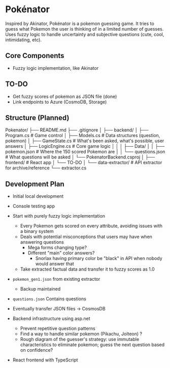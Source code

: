 # Pokénator
Inspired by Akinator, Pokénator is a pokemon guessing game. It tries to guess what Pokemon the user is thinking of in a limited number of guesses. Uses fuzzy logic to handle uncertainty and subjective questions (cute, cool, intimidating, etc).

## Core Components
- Fuzzy logic implementation, like Akinator

## TO-DO
- Get fuzzy scores of pokemon as JSON file (done)
- Link endpoints to Azure (CosmoDB, Storage)

## Structure (Planned)
Pokenator/
├── README.md
├── .gitignore
│
├── backend/
│   ├── Program.cs                    # Game control
│   ├── Models.cs                     # Data structures (question, pokemon)
│   ├── GameState.cs                  # What's been asked, what's possible, user answers
│   ├── LogicEngine.cs                # Core game logic
│   │
│   ├── Data/
│   │   ├── pokemon.json              # Where the 150 scored Pokemon are
│   │   └── questions.json            # What questions will be asked
│   └── PokenatorBackend.csproj
│
├── frontend/                         # React app
│   └── TO-DO
│
└── data-extractor/                   # API extractor for archive/reference
    └── extractor.cs                  

## Development Plan
- Initial local development

- Console testing app

- Start with purely fuzzy logic implementation
    - Every Pokemon gets scored on every attribute, avoiding issues with a binary system
    - Deals with potential misconceptions that users may have when answering questions
        - Mega forms changing type?
        - Different "main" color answers?
            - Snorlax having primary color be "black" in API when nobody would answer that
    - Take extracted factual data and transfer it to fuzzy scores as 1.0   

- `pokemon_gen1.json` from existing extractor
    - Backup maintained
- `questions.json` Contains questions

- Eventually transfer JSON files -> CosmosDB

- Backend infrastructure using asp.net
    - Prevent repetitive question patterns
    - Find a way to handle similar pokemon (Pikachu, Jolteon) ?
    - Rough diagram of the guesser's strategy: use immutable characteristics to eliminate pokemon; guess the next question based on confidence?
- React frontend with TypeScript